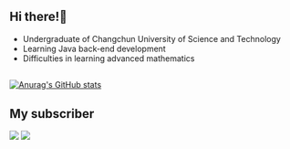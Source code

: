 ## Hi there!👏

* Undergraduate of Changchun University of Science and Technology
* Learning Java back-end development
* Difficulties in learning advanced mathematics

## 

[![Anurag's GitHub stats](https://github-readme-stats.vercel.app/api?username=lemonbigbig&theme=vue)](https://github.com/lemonbigbig)

## My subscriber

![](https://img.shields.io/badge/dynamic/json?color=FB7299&label=Bilibili&query=%24.data.totalSubs&url=https%3A%2F%2Fapi.spencerwoo.com%2Fsubstats%2F%3Fsource%3Dbilibili%26queryKey%3D1836141)
![](https://img.shields.io/badge/dynamic/json?color=24292E&label=Github&query=%24.data.totalSubs&url=https%3A%2F%2Fapi.spencerwoo.com%2Fsubstats%2F%3Fsource%3Dgithub%26queryKey%3Dlemonbigbig)
